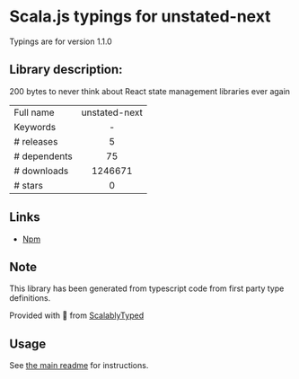
# Scala.js typings for unstated-next

Typings are for version 1.1.0

## Library description:
200 bytes to never think about React state management libraries ever again

|                    |                 |
| ------------------ | :-------------: |
| Full name          | unstated-next |
| Keywords           | - |
| # releases         | 5 |
| # dependents       | 75 |
| # downloads        | 1246671 |
| # stars            | 0 |

## Links
- [Npm](https://www.npmjs.com/package/unstated-next)
    


## Note
This library has been generated from typescript code from first party type definitions.

Provided with :purple_heart: from [ScalablyTyped](https://github.com/oyvindberg/ScalablyTyped)

## Usage
See [the main readme](../../readme.md) for instructions.


